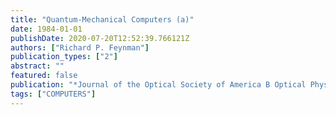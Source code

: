 ```yaml
---
title: "Quantum-Mechanical Computers (a)"
date: 1984-01-01
publishDate: 2020-07-20T12:52:39.766121Z
authors: ["Richard P. Feynman"]
publication_types: ["2"]
abstract: ""
featured: false
publication: "*Journal of the Optical Society of America B Optical Physics*"
tags: ["COMPUTERS"]
---
```


